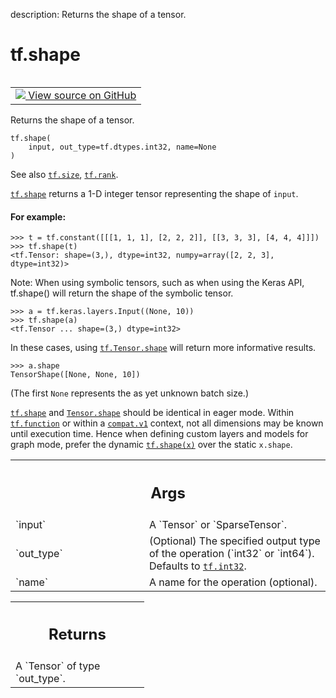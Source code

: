 description: Returns the shape of a tensor.

<div itemscope itemtype="http://developers.google.com/ReferenceObject">
<meta itemprop="name" content="tf.shape" />
<meta itemprop="path" content="Stable" />
</div>

# tf.shape

<!-- Insert buttons and diff -->

<table class="tfo-notebook-buttons tfo-api nocontent" align="left">
<td>
  <a target="_blank" href="https://github.com/tensorflow/tensorflow/blob/r2.3/tensorflow/python/ops/array_ops.py#L557-L601">
    <img src="https://www.tensorflow.org/images/GitHub-Mark-32px.png" />
    View source on GitHub
  </a>
</td>
</table>



Returns the shape of a tensor.

<pre class="devsite-click-to-copy prettyprint lang-py tfo-signature-link">
<code>tf.shape(
    input, out_type=tf.dtypes.int32, name=None
)
</code></pre>



<!-- Placeholder for "Used in" -->

See also <a href="../tf/size.md"><code>tf.size</code></a>, <a href="../tf/rank.md"><code>tf.rank</code></a>.

<a href="../tf/shape.md"><code>tf.shape</code></a> returns a 1-D integer tensor representing the shape of `input`.

#### For example:



```
>>> t = tf.constant([[[1, 1, 1], [2, 2, 2]], [[3, 3, 3], [4, 4, 4]]])
>>> tf.shape(t)
<tf.Tensor: shape=(3,), dtype=int32, numpy=array([2, 2, 3], dtype=int32)>
```

Note: When using symbolic tensors, such as when using the Keras API,
tf.shape() will return the shape of the symbolic tensor.

```
>>> a = tf.keras.layers.Input((None, 10))
>>> tf.shape(a)
<tf.Tensor ... shape=(3,) dtype=int32>
```

In these cases, using <a href="../tf/Tensor.md#shape"><code>tf.Tensor.shape</code></a> will return more informative results.

```
>>> a.shape
TensorShape([None, None, 10])
```

(The first `None` represents the as yet unknown batch size.)

<a href="../tf/shape.md"><code>tf.shape</code></a> and <a href="../tf/Tensor.md#shape"><code>Tensor.shape</code></a> should be identical in eager mode.  Within
<a href="../tf/function.md"><code>tf.function</code></a> or within a <a href="../tf/compat/v1.md"><code>compat.v1</code></a> context, not all dimensions may be
known until execution time. Hence when defining custom layers and models
for graph mode, prefer the dynamic <a href="../tf/shape.md"><code>tf.shape(x)</code></a> over the static `x.shape`.

<!-- Tabular view -->
 <table class="responsive fixed orange">
<colgroup><col width="214px"><col></colgroup>
<tr><th colspan="2"><h2 class="add-link">Args</h2></th></tr>

<tr>
<td>
`input`
</td>
<td>
A `Tensor` or `SparseTensor`.
</td>
</tr><tr>
<td>
`out_type`
</td>
<td>
(Optional) The specified output type of the operation (`int32` or
`int64`). Defaults to <a href="../tf.md#int32"><code>tf.int32</code></a>.
</td>
</tr><tr>
<td>
`name`
</td>
<td>
A name for the operation (optional).
</td>
</tr>
</table>



<!-- Tabular view -->
 <table class="responsive fixed orange">
<colgroup><col width="214px"><col></colgroup>
<tr><th colspan="2"><h2 class="add-link">Returns</h2></th></tr>
<tr class="alt">
<td colspan="2">
A `Tensor` of type `out_type`.
</td>
</tr>

</table>

